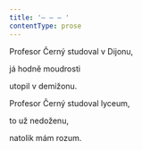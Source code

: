 ```yaml
---
title: '– – – '
contentType: prose
---
```


Profesor Černý studoval v Dijonu,

já hodně moudrosti

utopil v demižonu.

Profesor Černý studoval lyceum,

to už nedoženu,

natolik mám rozum.
